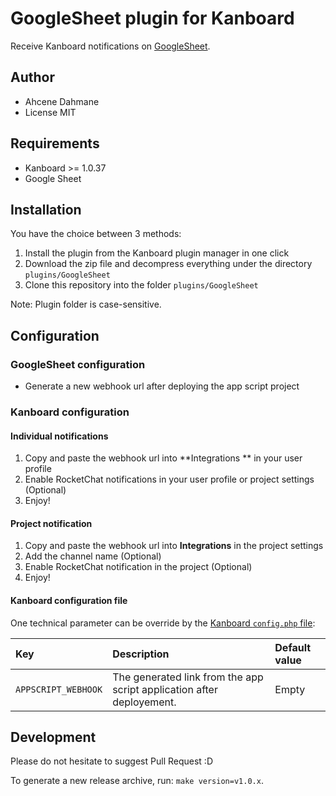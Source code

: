 GoogleSheet plugin for Kanboard
==============================

Receive Kanboard notifications on [GoogleSheet](https://docs.google.com/spreadsheets).


Author
------
- Ahcene Dahmane
- License MIT

Requirements
------------

- Kanboard >= 1.0.37
- Google Sheet

Installation
------------

You have the choice between 3 methods:

1. Install the plugin from the Kanboard plugin manager in one click
2. Download the zip file and decompress everything under the directory `plugins/GoogleSheet`
3. Clone this repository into the folder `plugins/GoogleSheet`

Note: Plugin folder is case-sensitive.

Configuration
-------------

### GoogleSheet configuration

- Generate a new webhook url after deploying the app script project

### Kanboard configuration

#### Individual notifications

1. Copy and paste the webhook url into **Integrations ** in your
   user profile
2. Enable RocketChat notifications in your user profile or project settings (Optional)
3. Enjoy!

#### Project notification

1. Copy and paste the webhook url into **Integrations** in the
   project settings
2. Add the channel name (Optional)
3. Enable RocketChat notification in the project (Optional)
4. Enjoy!

#### Kanboard configuration file

One technical parameter can be override by the [Kanboard `config.php` file](https://docs.kanboard.org/en/latest/admin_guide/config_file.html):

|Key | Description | Default value |
|:---|:------------|:--------------|
|`APPSCRIPT_WEBHOOK`   | The generated link from the app script application after deployement. | Empty |

Development
-------------

Please do not hesitate to suggest Pull Request :D

To generate a new release archive, run: `make version=v1.0.x`.
